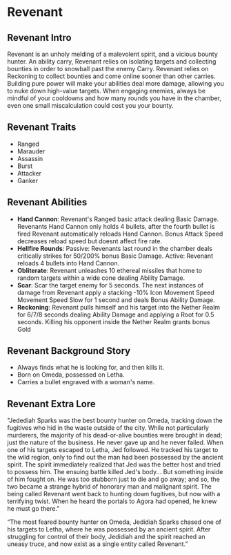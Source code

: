 # Revenant	

## Revenant Intro

Revenant is an unholy melding of a malevolent spirit, and a vicious bounty hunter. An ability carry, Revenant relies on isolating targets and collecting bounties in order to snowball past the enemy Carry. Revenant relies on Reckoning to collect bounties and come online sooner than other carries. Building pure power will make your abilities deal more damage, allowing you to nuke down high-value targets. When engaging enemies, always be mindful of your cooldowns and how many rounds you have in the chamber, even one small miscalculation could cost you your bounty.

## Revenant Traits

-   Ranged
-   Marauder
-   Assassin
-   Burst
-   Attacker
-   Ganker

## Revenant Abilities

-   **Hand Cannon**: Revenant's Ranged basic attack dealing Basic Damage. Revenants Hand Cannon only holds 4 bullets, after the fourth bullet is fired Revenant automatically reloads Hand Cannon. Bonus Attack Speed decreases reload speed but doesnt affect fire rate. 
-   **Hellfire Rounds**: Passive: Revenants last round in the chamber deals critically strikes for 50/200% bonus Basic Damage.
Active: Revenant reloads 4 bullets into Hand Cannon. 
-   **Obliterate**: Revenant unleashes 10 ethereal missiles that home to random targets within a wide cone dealing Ability Damage.
-   **Scar**: Scar the target enemy for 5 seconds. The next instances of damage from Revenant apply a stacking -10% Icon Movement Speed Movement Speed Slow for 1 second and deals Bonus Ability Damage.
-   **Reckoning**: Revenant pulls himself and his target into the Nether Realm for 6/7/8 seconds dealing Ability Damage and applying a Root for 0.5 seconds. Killing his opponent inside the Nether Realm grants bonus Gold

## Revenant Background Story

-    Always finds what he is looking for, and then kills it.
-    Born on Omeda, possessed on Letha.
-    Carries a bullet engraved with a woman's name.

## Revenant Extra Lore

"Jedediah Sparks was the best bounty hunter on Omeda, tracking down the fugitives who hid in the waste outside of the city. While not particularly murderers, the majority of his dead-or-alive bounties were brought in dead; just the nature of the business. He never gave up and he never failed. When one of his targets escaped to Letha, Jed followed. He tracked his target to the wild region, only to find out the man had been possessed by the ancient spirit. The spirit immediately realized that Jed was the better host and tried to possess him. The ensuing battle killed Jed's body... But something inside of him fought on. He was too stubborn just to die and go away; and so, the two became a strange hybrid of honorary man and malignant spirit. The being called Revenant went back to hunting down fugitives, but now with a terrifying twist. When he heard the portals to Agora had opened, he knew he must go there."

“The most feared bounty hunter on Omeda, Jedidiah Sparks chased one of his targets to Letha, where he was possessed by an ancient spirit. After struggling for control of their body, Jedidiah and the spirit reached an uneasy truce, and now exist as a single entity called Revenant.” 